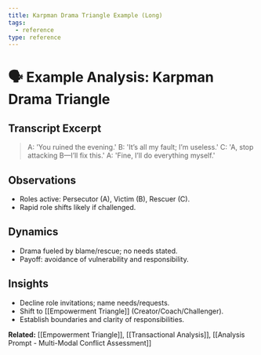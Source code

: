 ```yaml
---
title: Karpman Drama Triangle Example (Long)
tags:
  - reference
type: reference
---
```


<!-- @format -->

# 🗣 Example Analysis: Karpman Drama Triangle

## Transcript Excerpt

> A: 'You ruined the evening.' B: 'It’s all my fault; I’m useless.' C: 'A, stop
> attacking B—I’ll fix this.' A: 'Fine, I’ll do everything myself.'

## Observations

- Roles active: Persecutor (A), Victim (B), Rescuer (C).
- Rapid role shifts likely if challenged.

## Dynamics

- Drama fueled by blame/rescue; no needs stated.
- Payoff: avoidance of vulnerability and responsibility.

## Insights

- Decline role invitations; name needs/requests.
- Shift to [[Empowerment Triangle]] (Creator/Coach/Challenger).
- Establish boundaries and clarity of responsibilities.

**Related:** [[Empowerment Triangle]], [[Transactional Analysis]],
[[Analysis Prompt - Multi-Modal Conflict Assessment]]
